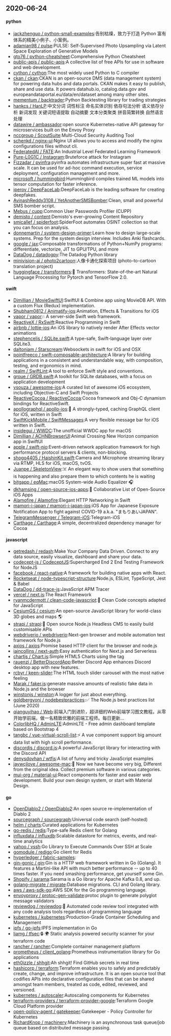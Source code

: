 ## 2020-06-24

#### python
* [jackzhenguo / python-small-examples](https://github.com/jackzhenguo/python-small-examples):告别枯燥，致力于打造 Python 富有体系的精美小例子、小案例。
* [adamian98 / pulse](https://github.com/adamian98/pulse):PULSE: Self-Supervised Photo Upsampling via Latent Space Exploration of Generative Models
* [gto76 / python-cheatsheet](https://github.com/gto76/python-cheatsheet):Comprehensive Python Cheatsheet
* [public-apis / public-apis](https://github.com/public-apis/public-apis):A collective list of free APIs for use in software and web development.
* [cython / cython](https://github.com/cython/cython):The most widely used Python to C compiler
* [ckan / ckan](https://github.com/ckan/ckan):CKAN is an open-source DMS (data management system) for powering data hubs and data portals. CKAN makes it easy to publish, share and use data. It powers datahub.io, catalog.data.gov and europeandataportal.eu/data/en/dataset among many other sites.
* [mementum / backtrader](https://github.com/mementum/backtrader):Python Backtesting library for trading strategies
* [hankcs / HanLP](https://github.com/hankcs/HanLP):中文分词 词性标注 命名实体识别 依存句法分析 语义依存分析 新词发现 关键词短语提取 自动摘要 文本分类聚类 拼音简繁转换 自然语言处理
* [datawire / ambassador](https://github.com/datawire/ambassador):open source Kubernetes-native API gateway for microservices built on the Envoy Proxy
* [nccgroup / ScoutSuite](https://github.com/nccgroup/ScoutSuite):Multi-Cloud Security Auditing Tool
* [schenkd / nginx-ui](https://github.com/schenkd/nginx-ui):Nginx UI allows you to access and modify the nginx configurations files without cli.
* [FederatedAI / FATE](https://github.com/FederatedAI/FATE):An Industrial Level Federated Learning Framework
* [Pure-L0G1C / Instagram](https://github.com/Pure-L0G1C/Instagram):Bruteforce attack for Instagram
* [Fizzadar / pyinfra](https://github.com/Fizzadar/pyinfra):pyinfra automates infrastructure super fast at massive scale. It can be used for ad-hoc command execution, service deployment, configuration management and more.
* [microsoft / hummingbird](https://github.com/microsoft/hummingbird):Hummingbird compiles trained ML models into tensor computation for faster inference.
* [iperov / DeepFaceLab](https://github.com/iperov/DeepFaceLab):DeepFaceLab is the leading software for creating deepfakes.
* [AvinashReddy3108 / YetAnotherSMSBomber](https://github.com/AvinashReddy3108/YetAnotherSMSBomber):Clean, small and powerful SMS bomber script.
* [Mebus / cupp](https://github.com/Mebus/cupp):Common User Passwords Profiler (CUPP)
* [demisto / content](https://github.com/demisto/content):Demisto's ever-growing Content Repository
* [smicallef / spiderfoot](https://github.com/smicallef/spiderfoot):SpiderFoot automates OSINT collection so that you can focus on analysis.
* [donnemartin / system-design-primer](https://github.com/donnemartin/system-design-primer):Learn how to design large-scale systems. Prep for the system design interview. Includes Anki flashcards.
* [google / jax](https://github.com/google/jax):Composable transformations of Python+NumPy programs: differentiate, vectorize, JIT to GPU/TPU, and more
* [DataDog / datadogpy](https://github.com/DataDog/datadogpy):The Datadog Python library
* [minivision-ai / photo2cartoon](https://github.com/minivision-ai/photo2cartoon):人像卡通化探索项目 (photo-to-cartoon translation project)
* [huggingface / transformers](https://github.com/huggingface/transformers):🤗
Transformers: State-of-the-art Natural Language Processing for Pytorch and TensorFlow 2.0.

#### swift
* [Dimillian / MovieSwiftUI](https://github.com/Dimillian/MovieSwiftUI):SwiftUI & Combine app using MovieDB API. With a custom Flux (Redux) implementation.
* [Shubham0812 / Animatify-ios](https://github.com/Shubham0812/Animatify-ios):Animation, Effects & Transitions for iOS
* [vapor / vapor](https://github.com/vapor/vapor):💧
A server-side Swift web framework.
* [ReactiveX / RxSwift](https://github.com/ReactiveX/RxSwift):Reactive Programming in Swift
* [airbnb / lottie-ios](https://github.com/airbnb/lottie-ios):An iOS library to natively render After Effects vector animations
* [stephencelis / SQLite.swift](https://github.com/stephencelis/SQLite.swift):A type-safe, Swift-language layer over SQLite3.
* [daltoniam / Starscream](https://github.com/daltoniam/Starscream):Websockets in swift for iOS and OSX
* [pointfreeco / swift-composable-architecture](https://github.com/pointfreeco/swift-composable-architecture):A library for building applications in a consistent and understandable way, with composition, testing, and ergonomics in mind.
* [realm / SwiftLint](https://github.com/realm/SwiftLint):A tool to enforce Swift style and conventions.
* [groue / GRDB.swift](https://github.com/groue/GRDB.swift):A toolkit for SQLite databases, with a focus on application development
* [vsouza / awesome-ios](https://github.com/vsouza/awesome-ios):A curated list of awesome iOS ecosystem, including Objective-C and Swift Projects
* [ReactiveCocoa / ReactiveCocoa](https://github.com/ReactiveCocoa/ReactiveCocoa):Cocoa framework and Obj-C dynamism bindings for ReactiveSwift.
* [apollographql / apollo-ios](https://github.com/apollographql/apollo-ios):📱
A strongly-typed, caching GraphQL client for iOS, written in Swift
* [SwiftKickMobile / SwiftMessages](https://github.com/SwiftKickMobile/SwiftMessages):A very flexible message bar for iOS written in Swift.
* [insidegui / WWDC](https://github.com/insidegui/WWDC):The unofficial WWDC app for macOS
* [Dimillian / ACHNBrowserUI](https://github.com/Dimillian/ACHNBrowserUI):Animal Crossing New Horizon companion app in SwiftUI
* [apple / swift-nio](https://github.com/apple/swift-nio):Event-driven network application framework for high performance protocol servers & clients, non-blocking.
* [shogo4405 / HaishinKit.swift](https://github.com/shogo4405/HaishinKit.swift):Camera and Microphone streaming library via RTMP, HLS for iOS, macOS, tvOS.
* [Juanpe / SkeletonView](https://github.com/Juanpe/SkeletonView):☠️
An elegant way to show users that something is happening and also prepare them to which contents he is waiting
* [bitgapp / eqMac](https://github.com/bitgapp/eqMac):macOS System-wide Audio Equalizer
🎧
* [dkhamsing / open-source-ios-apps](https://github.com/dkhamsing/open-source-ios-apps):📱
Collaborative List of Open-Source iOS Apps
* [Alamofire / Alamofire](https://github.com/Alamofire/Alamofire):Elegant HTTP Networking in Swift
* [mamori-i-japan / mamori-i-japan-ios](https://github.com/mamori-i-japan/mamori-i-japan-ios):iOS App for Japanese Exposure Notification App to fight against COVID-19 a.k.a. "まもりあいJAPAN".
* [TelegramMessenger / Telegram-iOS](https://github.com/TelegramMessenger/Telegram-iOS):Telegram-iOS
* [Carthage / Carthage](https://github.com/Carthage/Carthage):A simple, decentralized dependency manager for Cocoa

#### javascript
* [getredash / redash](https://github.com/getredash/redash):Make Your Company Data Driven. Connect to any data source, easily visualize, dashboard and share your data.
* [codecept-js / CodeceptJS](https://github.com/codecept-js/CodeceptJS):Supercharged End 2 End Testing Framework for NodeJS
* [facebook / react-native](https://github.com/facebook/react-native):A framework for building native apps with React.
* [Rocketseat / node-typescript-structure](https://github.com/Rocketseat/node-typescript-structure):Node.js, ESLint, TypeScript, Jest & Babel
* [DataDog / dd-trace-js](https://github.com/DataDog/dd-trace-js):JavaScript APM Tracer
* [vercel / next.js](https://github.com/vercel/next.js):The React Framework
* [ryanmcdermott / clean-code-javascript](https://github.com/ryanmcdermott/clean-code-javascript):🛁
Clean Code concepts adapted for JavaScript
* [CesiumGS / cesium](https://github.com/CesiumGS/cesium):An open-source JavaScript library for world-class 3D globes and maps
🌎
* [strapi / strapi](https://github.com/strapi/strapi):🚀
Open source Node.js Headless CMS to easily build customisable APIs
* [webdriverio / webdriverio](https://github.com/webdriverio/webdriverio):Next-gen browser and mobile automation test framework for Node.js
* [axios / axios](https://github.com/axios/axios):Promise based HTTP client for the browser and node.js
* [iaincollins / next-auth](https://github.com/iaincollins/next-auth):Easy authentication for Next.js and Serverless
* [chartjs / Chart.js](https://github.com/chartjs/Chart.js):Simple HTML5 Charts using the <canvas> tag
* [rauenzi / BetterDiscordApp](https://github.com/rauenzi/BetterDiscordApp):Better Discord App enhances Discord desktop app with new features.
* [rcbyr / keen-slider](https://github.com/rcbyr/keen-slider):The HTML touch slider carousel with the most native feeling
* [Marak / faker.js](https://github.com/Marak/faker.js):generate massive amounts of realistic fake data in Node.js and the browser
* [winstonjs / winston](https://github.com/winstonjs/winston):A logger for just about everything.
* [goldbergyoni / nodebestpractices](https://github.com/goldbergyoni/nodebestpractices):✅
The Node.js best practices list (June 2020)
* [qianguyihao / Web](https://github.com/qianguyihao/Web):前端入门到进阶，超详细的Web前端学习图文教程。从零开始学前端，做一名精致优雅的前端工程师。每日更新...
* [ColorlibHQ / AdminLTE](https://github.com/ColorlibHQ/AdminLTE):AdminLTE - Free admin dashboard template based on Bootstrap 4
* [tangbc / vue-virtual-scroll-list](https://github.com/tangbc/vue-virtual-scroll-list):⚡️
A vue component support big amount data list with high scroll performance.
* [discordjs / discord.js](https://github.com/discordjs/discord.js):A powerful JavaScript library for interacting with the Discord API
* [denysdovhan / wtfjs](https://github.com/denysdovhan/wtfjs):A list of funny and tricky JavaScript examples
* [jaywcjlove / awesome-mac](https://github.com/jaywcjlove/awesome-mac): Now we have become very big, Different from the original idea. Collect premium software in various categories.
* [mui-org / material-ui](https://github.com/mui-org/material-ui):React components for faster and easier web development. Build your own design system, or start with Material Design.

#### go
* [OpenDiablo2 / OpenDiablo2](https://github.com/OpenDiablo2/OpenDiablo2):An open source re-implementation of Diablo 2
* [sourcegraph / sourcegraph](https://github.com/sourcegraph/sourcegraph):Universal code search (self-hosted)
* [helm / charts](https://github.com/helm/charts):Curated applications for Kubernetes
* [go-redis / redis](https://github.com/go-redis/redis):Type-safe Redis client for Golang
* [influxdata / influxdb](https://github.com/influxdata/influxdb):Scalable datastore for metrics, events, and real-time analytics
* [yahoo / vssh](https://github.com/yahoo/vssh):Go Library to Execute Commands Over SSH at Scale
* [gomodule / redigo](https://github.com/gomodule/redigo):Go client for Redis
* [hyperledger / fabric-samples](https://github.com/hyperledger/fabric-samples):
* [gin-gonic / gin](https://github.com/gin-gonic/gin):Gin is a HTTP web framework written in Go (Golang). It features a Martini-like API with much better performance -- up to 40 times faster. If you need smashing performance, get yourself some Gin.
* [Shopify / sarama](https://github.com/Shopify/sarama):Sarama is a Go library for Apache Kafka 0.8, and up.
* [golang-migrate / migrate](https://github.com/golang-migrate/migrate):Database migrations. CLI and Golang library.
* [aws / aws-sdk-go](https://github.com/aws/aws-sdk-go):AWS SDK for the Go programming language.
* [envoyproxy / protoc-gen-validate](https://github.com/envoyproxy/protoc-gen-validate):protoc plugin to generate polyglot message validators
* [reviewdog / reviewdog](https://github.com/reviewdog/reviewdog):🐶
Automated code review tool integrated with any code analysis tools regardless of programming language
* [kubernetes / kubernetes](https://github.com/kubernetes/kubernetes):Production-Grade Container Scheduling and Management
* [ipfs / go-ipfs](https://github.com/ipfs/go-ipfs):IPFS implementation in Go
* [liamg / tfsec](https://github.com/liamg/tfsec):🔒
🌍
Static analysis powered security scanner for your terraform code
* [rancher / rancher](https://github.com/rancher/rancher):Complete container management platform
* [prometheus / client_golang](https://github.com/prometheus/client_golang):Prometheus instrumentation library for Go applications
* [eth0izzle / shhgit](https://github.com/eth0izzle/shhgit):Ah shhgit! Find GitHub secrets in real time
* [hashicorp / terraform](https://github.com/hashicorp/terraform):Terraform enables you to safely and predictably create, change, and improve infrastructure. It is an open source tool that codifies APIs into declarative configuration files that can be shared amongst team members, treated as code, edited, reviewed, and versioned.
* [kubernetes / autoscaler](https://github.com/kubernetes/autoscaler):Autoscaling components for Kubernetes
* [terraform-providers / terraform-provider-google](https://github.com/terraform-providers/terraform-provider-google):Terraform Google Cloud Platform provider
* [open-policy-agent / gatekeeper](https://github.com/open-policy-agent/gatekeeper):Gatekeeper - Policy Controller for Kubernetes
* [RichardKnop / machinery](https://github.com/RichardKnop/machinery):Machinery is an asynchronous task queue/job queue based on distributed message passing.
